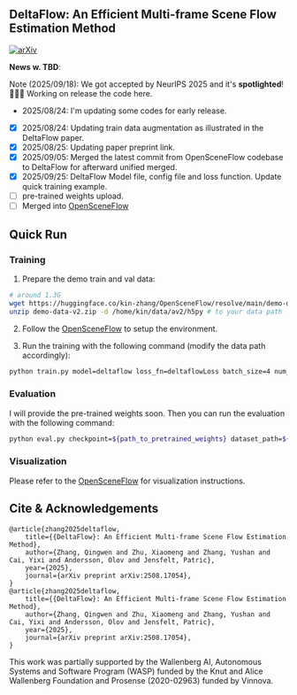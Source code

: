 DeltaFlow: An Efficient Multi-frame Scene Flow Estimation Method
---

[![arXiv](https://img.shields.io/badge/arXiv-2508.17054-b31b1b?logo=arxiv&logoColor=white)](https://arxiv.org/abs/2508.17054)
<!-- [![PWC](https://img.shields.io/endpoint.svg?url=https://paperswithcode.com/badge/seflow-a-self-supervised-scene-flow-method-in/self-supervised-scene-flow-estimation-on-1)](https://paperswithcode.com/sota/self-supervised-scene-flow-estimation-on-1?p=seflow-a-self-supervised-scene-flow-method-in) -->
<!-- [![poster](https://img.shields.io/badge/ECCV24|Poster-6495ed?style=flat&logo=Shotcut&logoColor=wihte)](https://hkustconnect-my.sharepoint.com/:b:/g/personal/qzhangcb_connect_ust_hk/EWyWD-tAX4xIma5U7ZQVk9cBVjsFv0Y_jAC2G7xAB-w4cg?e=c3FbMg)  -->
<!-- [![video](https://img.shields.io/badge/video-YouTube-FF0000?logo=youtube&logoColor=white)](https://youtu.be/fQqx2IES-VI) -->

**News w. TBD**:

Note (2025/09/18): We got accepted by NeurIPS 2025 and it's **spotlighted**! 🎉🎉🎉 Working on release the code here.

- 2025/08/24: I'm updating some codes for early release. 
- [x] 2025/08/24: Updating train data augmentation as illustrated in the DeltaFlow paper.
- [x] 2025/08/25: Updating paper preprint link.
- [x] 2025/09/05: Merged the latest commit from OpenSceneFlow codebase to DeltaFlow for afterward unified merged.
- [x] 2025/09/25: DeltaFlow Model file, config file and loss function. Update quick training example.
- [ ] pre-trained weights upload.
- [ ] Merged into [OpenSceneFlow](https://github.com/KTH-RPL/OpenSceneFlow)

## Quick Run

### Training

1. Prepare the demo train and val data:
```bash
# around 1.3G
wget https://huggingface.co/kin-zhang/OpenSceneFlow/resolve/main/demo-data-v2.zip
unzip demo-data-v2.zip -d /home/kin/data/av2/h5py # to your data path
```

2. Follow the [OpenSceneFlow](https://github.com/KTH-RPL/OpenSceneFlow/tree/main?tab=readme-ov-file#0-installation) to setup the environment.

3. Run the training with the following command (modify the data path accordingly):
```bash
python train.py model=deltaflow loss_fn=deltaflowLoss batch_size=4 num_frames=5 voxel_size="[0.15,0.15,0.15]" point_cloud_range="[-38.4,-38.4,-3,38.4,38.4,3]" optimizer.lr=2e-4 train_data=${demo_train_data_path} val_data=${demo_val_data_path}
```
### Evaluation

I will provide the pre-trained weights soon. Then you can run the evaluation with the following command:
```bash
python eval.py checkpoint=${path_to_pretrained_weights} dataset_path=${demo_data_path}
```

### Visualization
Please refer to the [OpenSceneFlow](https://github.com/KTH-RPL/OpenSceneFlow/tree/main?tab=readme-ov-file#4-visualization) for visualization instructions.




## Cite & Acknowledgements
```
@article{zhang2025deltaflow,
    title={{DeltaFlow}: An Efficient Multi-frame Scene Flow Estimation Method},
    author={Zhang, Qingwen and Zhu, Xiaomeng and Zhang, Yushan and Cai, Yixi and Andersson, Olov and Jensfelt, Patric},
    year={2025},
    journal={arXiv preprint arXiv:2508.17054},
}
@article{zhang2025deltaflow,
    title={{DeltaFlow}: An Efficient Multi-frame Scene Flow Estimation Method},
    author={Zhang, Qingwen and Zhu, Xiaomeng and Zhang, Yushan and Cai, Yixi and Andersson, Olov and Jensfelt, Patric},
    year={2025},
    journal={arXiv preprint arXiv:2508.17054},
}
```
This work was partially supported by the Wallenberg AI, Autonomous Systems and Software Program (WASP) funded by the Knut and Alice Wallenberg Foundation and Prosense (2020-02963) funded by Vinnova. 
